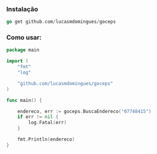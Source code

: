 ### Instalação

```go
go get github.com/lucasmdomingues/goceps
```

### Como usar:

```go
package main

import (
	"fmt"
	"log"

	"github.com/lucasmdomingues/goceps"
)

func main() {

	endereco, err := goceps.BuscaEndereco("07748415")
	if err != nil {
		log.Fatal(err)
	}

	fmt.Println(endereco)
}
```
